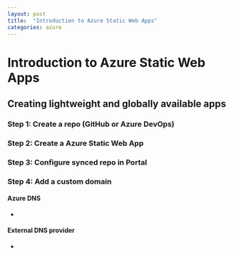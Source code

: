 ```yaml
---
layout: post
title:  "Introduction to Azure Static Web Apps"
categories: azure
---
```


# Introduction to Azure Static Web Apps

## Creating lightweight and globally available apps

### Step 1: Create a repo (GitHub or Azure DevOps)

### Step 2: Create a Azure Static Web App

### Step 3: Configure synced repo in Portal

### Step 4: Add a custom domain
#### Azure DNS
-
#### External DNS provider
-
